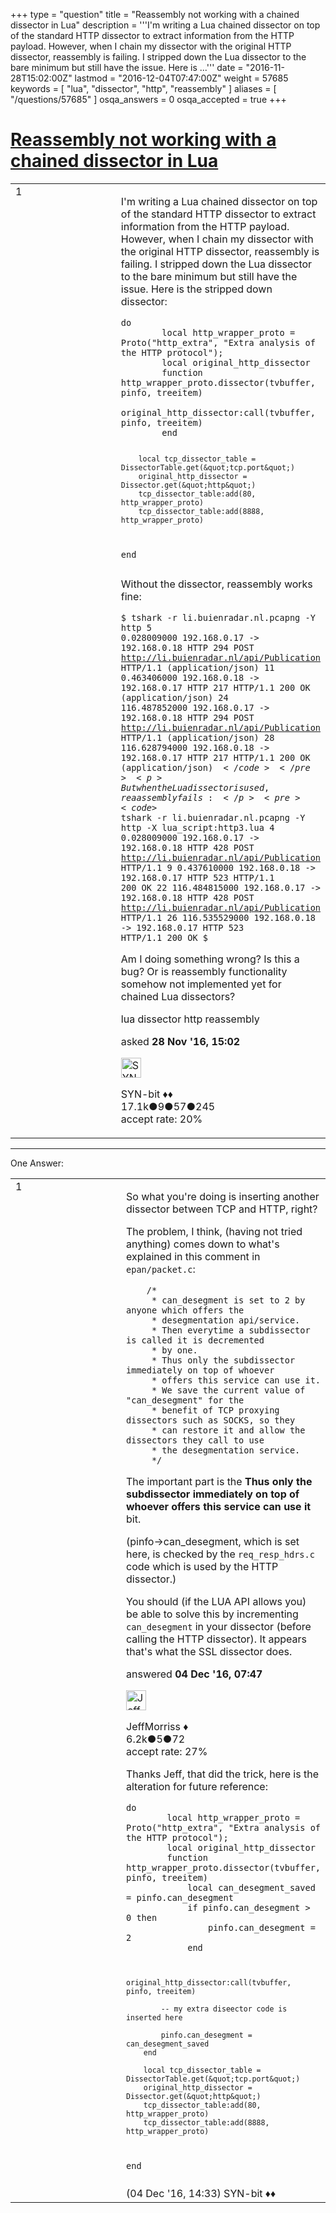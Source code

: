 +++
type = "question"
title = "Reassembly not working with a chained dissector in Lua"
description = '''I&#x27;m writing a Lua chained dissector on top of the standard HTTP dissector to extract information from the HTTP payload. However, when I chain my dissector with the original HTTP dissector, reassembly is failing. I stripped down the Lua dissector to the bare minimum but still have the issue. Here is ...'''
date = "2016-11-28T15:02:00Z"
lastmod = "2016-12-04T07:47:00Z"
weight = 57685
keywords = [ "lua", "dissector", "http", "reassembly" ]
aliases = [ "/questions/57685" ]
osqa_answers = 0
osqa_accepted = true
+++

<div class="headNormal">

# [Reassembly not working with a chained dissector in Lua](/questions/57685/reassembly-not-working-with-a-chained-dissector-in-lua)

</div>

<div id="main-body">

<div id="askform">

<table id="question-table" style="width:100%;"><colgroup><col style="width: 50%" /><col style="width: 50%" /></colgroup><tbody><tr class="odd"><td style="width: 30px; vertical-align: top"><div class="vote-buttons"><div id="post-57685-score" class="post-score" title="current number of votes">1</div><div id="favorite-count" class="favorite-count"></div></div></td><td><div id="item-right"><div class="question-body"><p>I'm writing a Lua chained dissector on top of the standard HTTP dissector to extract information from the HTTP payload. However, when I chain my dissector with the original HTTP dissector, reassembly is failing. I stripped down the Lua dissector to the bare minimum but still have the issue. Here is the stripped down dissector:</p><pre><code>do
        local http_wrapper_proto = Proto(&quot;http_extra&quot;, &quot;Extra analysis of the HTTP protocol&quot;);
        local original_http_dissector
        function http_wrapper_proto.dissector(tvbuffer, pinfo, treeitem)
            original_http_dissector:call(tvbuffer, pinfo, treeitem)
        end

        local tcp_dissector_table = DissectorTable.get(&quot;tcp.port&quot;)
        original_http_dissector = Dissector.get(&quot;http&quot;)
        tcp_dissector_table:add(80, http_wrapper_proto)
        tcp_dissector_table:add(8888, http_wrapper_proto)
end</code></pre><p>Without the dissector, reassembly works fine:</p><pre><code>$ tshark -r li.buienradar.nl.pcapng -Y http
  5 0.028009000 192.168.0.17 -&gt; 192.168.0.18 HTTP 294 POST http://li.buienradar.nl/api/Publication HTTP/1.1  (application/json)
 11 0.463406000 192.168.0.18 -&gt; 192.168.0.17 HTTP 217 HTTP/1.1 200 OK  (application/json)
 24 116.487852000 192.168.0.17 -&gt; 192.168.0.18 HTTP 294 POST http://li.buienradar.nl/api/Publication HTTP/1.1  (application/json)
 28 116.628794000 192.168.0.18 -&gt; 192.168.0.17 HTTP 217 HTTP/1.1 200 OK  (application/json)
$</code></pre><p>But when the Lua dissector is used, reaassembly fails:</p><pre><code>$ tshark -r li.buienradar.nl.pcapng -Y http -X lua_script:http3.lua
  4 0.028009000 192.168.0.17 -&gt; 192.168.0.18 HTTP 428 POST http://li.buienradar.nl/api/Publication HTTP/1.1 
  9 0.437610000 192.168.0.18 -&gt; 192.168.0.17 HTTP 523 HTTP/1.1 200 OK 
 22 116.484815000 192.168.0.17 -&gt; 192.168.0.18 HTTP 428 POST http://li.buienradar.nl/api/Publication HTTP/1.1 
 26 116.535529000 192.168.0.18 -&gt; 192.168.0.17 HTTP 523 HTTP/1.1 200 OK 
$</code></pre><p>Am I doing something wrong? Is this a bug? Or is reassembly functionality somehow not implemented yet for chained Lua dissectors?</p></div><div id="question-tags" class="tags-container tags">lua dissector http reassembly</div><div id="question-controls" class="post-controls"></div><div class="post-update-info-container"><div class="post-update-info post-update-info-user"><p>asked <strong>28 Nov '16, 15:02</strong></p><img src="https://secure.gravatar.com/avatar/7901a94d8fdd1f9f47cda9a32fcfa177?s=32&amp;d=identicon&amp;r=g" class="gravatar" width="32" height="32" alt="SYN-bit&#39;s gravatar image" /><p>SYN-bit ♦♦<br />
<span class="score" title="17094 reputation points"><span>17.1k</span></span><span title="9 badges"><span class="badge1">●</span><span class="badgecount">9</span></span><span title="57 badges"><span class="silver">●</span><span class="badgecount">57</span></span><span title="245 badges"><span class="bronze">●</span><span class="badgecount">245</span></span><br />
<span class="accept_rate" title="Rate of the user&#39;s accepted answers">accept rate:</span> <span title="SYN-bit has 174 accepted answers">20%</span></p></div></div><div id="comments-container-57685" class="comments-container"></div><div id="comment-tools-57685" class="comment-tools"></div><div class="clear"></div><div id="comment-57685-form-container" class="comment-form-container"></div><div class="clear"></div></div></td></tr></tbody></table>

------------------------------------------------------------------------

<div class="tabBar">

<span id="sort-top"></span>

<div class="headQuestions">

One Answer:

</div>

</div>

<span id="57838"></span>

<div id="answer-container-57838" class="answer accepted-answer">

<table style="width:100%;"><colgroup><col style="width: 50%" /><col style="width: 50%" /></colgroup><tbody><tr class="odd"><td style="width: 30px; vertical-align: top"><div class="vote-buttons"><div id="post-57838-score" class="post-score" title="current number of votes">1</div></div></td><td><div class="item-right"><div class="answer-body"><p>So what you're doing is inserting another dissector between TCP and HTTP, right?</p><p>The problem, I think, (having not tried anything) comes down to what's explained in this comment in <code>epan/packet.c</code>:</p><pre><code>    /*
     * can_desegment is set to 2 by anyone which offers the
     * desegmentation api/service.
     * Then everytime a subdissector is called it is decremented
     * by one.
     * Thus only the subdissector immediately on top of whoever
     * offers this service can use it.
     * We save the current value of &quot;can_desegment&quot; for the
     * benefit of TCP proxying dissectors such as SOCKS, so they
     * can restore it and allow the dissectors they call to use
     * the desegmentation service.
     */</code></pre><p>The important part is the <strong>Thus only the subdissector immediately on top of whoever offers this service can use it</strong> bit.</p><p>(pinfo-&gt;can_desegment, which is set here, is checked by the <code>req_resp_hdrs.c</code> code which is used by the HTTP dissector.)</p><p>You should (if the LUA API allows you) be able to solve this by incrementing <code>can_desegment</code> in your dissector (before calling the HTTP dissector). It appears that's what the SSL dissector does.</p></div><div class="answer-controls post-controls"></div><div class="post-update-info-container"><div class="post-update-info post-update-info-user"><p>answered <strong>04 Dec '16, 07:47</strong></p><img src="https://secure.gravatar.com/avatar/e0564001bb7deb960d5d9d9c1e0ba074?s=32&amp;d=identicon&amp;r=g" class="gravatar" width="32" height="32" alt="JeffMorriss&#39;s gravatar image" /><p>JeffMorriss ♦<br />
<span class="score" title="6219 reputation points"><span>6.2k</span></span><span title="5 badges"><span class="silver">●</span><span class="badgecount">5</span></span><span title="72 badges"><span class="bronze">●</span><span class="badgecount">72</span></span><br />
<span class="accept_rate" title="Rate of the user&#39;s accepted answers">accept rate:</span> <span title="JeffMorriss has 103 accepted answers">27%</span></p></div></div><div id="comments-container-57838" class="comments-container"><span id="57850"></span><div id="comment-57850" class="comment"><div id="post-57850-score" class="comment-score"></div><div class="comment-text"><p>Thanks Jeff, that did the trick, here is the alteration for future reference:</p><pre><code>do
        local http_wrapper_proto = Proto(&quot;http_extra&quot;, &quot;Extra analysis of the HTTP protocol&quot;);
        local original_http_dissector
        function http_wrapper_proto.dissector(tvbuffer, pinfo, treeitem)
            local can_desegment_saved = pinfo.can_desegment
            if pinfo.can_desegment &gt; 0 then
                pinfo.can_desegment = 2
            end

            original_http_dissector:call(tvbuffer, pinfo, treeitem)

            -- my extra diseector code is inserted here

            pinfo.can_desegment = can_desegment_saved
        end

        local tcp_dissector_table = DissectorTable.get(&quot;tcp.port&quot;)
        original_http_dissector = Dissector.get(&quot;http&quot;)
        tcp_dissector_table:add(80, http_wrapper_proto)
        tcp_dissector_table:add(8888, http_wrapper_proto)
end</code></pre></div><div id="comment-57850-info" class="comment-info"><span class="comment-age">(04 Dec '16, 14:33)</span> SYN-bit ♦♦</div></div></div><div id="comment-tools-57838" class="comment-tools"></div><div class="clear"></div><div id="comment-57838-form-container" class="comment-form-container"></div><div class="clear"></div></div></td></tr></tbody></table>

</div>

<div class="paginator-container-left">

</div>

</div>

</div>

